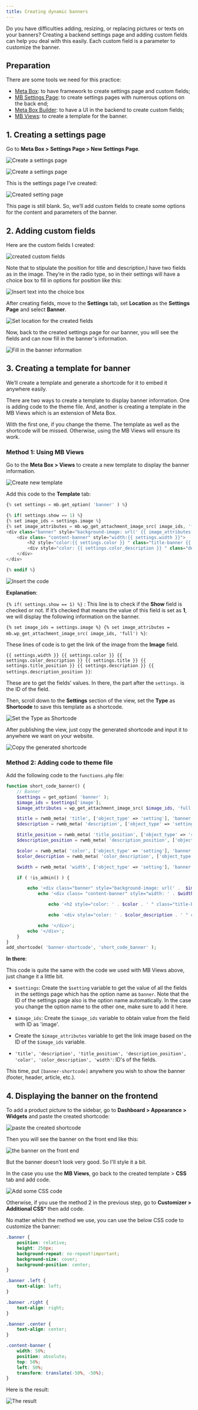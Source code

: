 ```yaml
---
title: Creating dynamic banners
---
```


Do you have difficulties adding, resizing, or replacing pictures or texts on your banners? Creating a backend settings page and adding custom fields can help you deal with this easily. Each custom field is a parameter to customize the banner.

## Preparation

There are some tools we need for this practice:

* [Meta Box](https://metabox.io): to have framework to create settings page and custom fields;
* [MB Settings Page](https://metabox.io/plugins/mb-settings-page/):  to create settings pages with numerous options on the back end;
* [Meta Box Builder](https://metabox.io/plugins/meta-box-builder/): to have a UI in the backend to create custom fields;
* [MB Views](https://metabox.io/plugins/mb-views/): to create a template for the banner.

## 1. Creating a settings page

Go to **Meta Box > Settings Page > New Settings Page**.

![Create a settings page](https://i.imgur.com/TCDUMwU.png)

![Create a settings page](https://i.imgur.com/cZO4KME.png)

This is the settings page I’ve created:

![Created setting page](https://i.imgur.com/SNEXZYk.png)

This page is still blank. So, we’ll add custom fields to create some options for the content and parameters of the banner.

## 2. Adding custom fields

Here are the custom fields I created:

![created custom fields](https://i.imgur.com/9f31jkg.png)

Note that to stipulate the position for title and description,I have two fields as in the image. They’re in the radio type, so in their settings will have a choice box to fill in options for position like this:

![Insert text into the choice box](https://i.imgur.com/56SuPgq.png)

After creating fields, move to the **Settings** tab, set **Location** as the **Settings Page** and select **Banner**.

![Set location for the created fields](https://i.imgur.com/2bylb9R.png)

Now, back to the created settings page for our banner, you will see the fields and can now fill in the banner's information.

![Fill in the banner information](https://i.imgur.com/6VIdJKm.png)

## 3. Creating a template for banner

We’ll create a template and generate a shortcode for it to embed it anywhere easily.

There are two ways to create a template to display banner information. One is adding code to the theme file. And, another is creating a template in the MB Views which is an extension of Meta Box.

With the first one, if you change the theme. The template as well as the shortcode will be missed. Otherwise, using the MB Views will ensure its work.

### Method 1: Using MB Views

Go to the **Meta Box > Views** to create a new template to display the banner information.

![Create new template](https://i.imgur.com/Dft6288.png)

Add this code to the **Template** tab:

```php
{% set settings = mb.get_option( 'banner' ) %}

{% if( settings.show == 1) %}
{% set image_ids = settings.image %}
{% set image_attributes = mb.wp_get_attachment_image_src( image_ids, 'full') %}
<div class="banner" style="background-image: url(' {{ image_attributes[0] }}  ' )">
	<div class= "content-banner" style="width:{{ settings.width }}">
		<h2 style="color:{{ settings.color }} " class="title-banner {{ settings.title_position }} "> {{ settings.title }} </h2>
		<div style="color: {{ settings.color_description }} " class="description-banner {{ settings.description_position }} ">{{ settings.description }}</div>
	</div>
</div>

{% endif %}
```

![Insert the code](https://i.imgur.com/gAfryD5.png)

**Explanation**:

`{% if( settings.show == 1) %}` : This line is to check if the **Show** field is checked or not. If it’s checked that means the value of this field is set as **1**, we will display the following information on the banner.


`{% set image_ids = settings.image %}
{% set image_attributes = mb.wp_get_attachment_image_src( image_ids, 'full') %}`:

These lines of code is to get the link of the image from the **Image** field.

`{{ settings.width }}
{{ settings.color }}
{{ settings.color_description }}
{{ settings.title }}
{{ settings.title_position }}
{{ settings.description }}
{{ settings.description_position }}`:

These are to get the fields’ values. In there, the part after the `settings.` is the ID of the field.


Then, scroll down to the **Settings** section of the view, set the **Type** as **Shortcode** to save this template as a shortcode.

![Set the Type as Shortcode](https://i.imgur.com/kByvi0c.png)

After publishing the view, just copy the generated shortcode and input it to anywhere we want on your website.

![Copy the generated shortcode](https://i.imgur.com/lCSOkK8.png)

### Method 2: Adding code to theme file

Add the following code to the `functions.php` file:

```php
function short_code_banner() {
    // Banner
    $settings = get_option( 'banner' );
    $image_ids = $settings['image'];
    $image_attributes = wp_get_attachment_image_src( $image_ids, 'full');

    $title = rwmb_meta( 'title', ['object_type' => 'setting'], 'banner' );
    $description = rwmb_meta( 'description', ['object_type' => 'setting'], 'banner' );

    $title_position = rwmb_meta( 'title_position', ['object_type' => 'setting'], 'banner' );
    $description_position = rwmb_meta( 'description_position', ['object_type' => 'setting'], 'banner' );

    $color = rwmb_meta( 'color', ['object_type' => 'setting'], 'banner' );
    $color_description = rwmb_meta( 'color_description', ['object_type' => 'setting'], 'banner' );

    $width = rwmb_meta( 'width', ['object_type' => 'setting'], 'banner' );

    if ( !is_admin() ) {

        echo '<div class="banner" style="background-image: url(' .  $image_attributes[0]  . ' )">';
            echo '<div class= "content-banner" style="width: ' . $width . ' "> ';

                echo '<h2 style="color: ' . $color . ' " class="title-banner ' . $title_position . ' ">' . $title . '</h2>';

                echo '<div style="color: ' . $color_description . ' " class="description-banner ' . $description_position . ' ">' . $description . '</div>';

            echo '</div>';
        echo '</div>';
    }
}
add_shortcode( 'banner-shortcode', 'short_code_banner' );
```
**In there**:

This code is quite the same with the code we used with MB Views above, just change it a little bit.

* `$settings`: Create the `$setting` variable to get the value of all the fields in the settings page which has the option name as `banner`. Note that the ID of the settings page also is the option name automatically. In the case you change the option name to the other one, make sure to add it here.

* `$image_ids`: Create the `$image_ids` variable to obtain value from the field with ID as 'image'.

* Create the `$image_attributes` variable to get the link image based on the ID of the `$image_ids` variable.

* `'title', 'description', 'title_position', 'description_position', 'color', 'color_description', 'width'`: ID's of the fields.

This time, put `[banner-shortcode]` anywhere you wish to show the banner (footer, header, article, etc.).

## 4. Displaying the banner on the frontend

To add a product picture to the sidebar, go to **Dashboard > Appearance > Widgets** and paste the created shortcode:

![paste the created shortcode](https://i.imgur.com/6KQVRSw.png)

Then you will see the banner on the front end like this:

![the banner on the front end](https://i.imgur.com/KNaot7m.png)

But the banner doesn’t look very good. So I'll style it a bit.

In the case you use the **MB Views**, go back to the created template > **CSS** tab and add code.

![Add some CSS code](https://i.imgur.com/9n39sEN.png)

Otherwise, if you use the method 2 in the previous step, go to **Customizer > Additional CSS*** then add code.

No matter which the method we use, you can use the below CSS code to customize the banner:

```css
.banner {
    position: relative;
    height: 250px;
    background-repeat: no-repeat!important;
    background-size: cover;
    background-position: center;
}

.banner .left {
    text-align: left;
}

.banner .right {
    text-align: right;
}

.banner .center {
    text-align: center;
}

.content-banner {
    width: 50%;
    position: absolute;
    top: 50%;
    left: 50%;
    transform: translate(-50%, -50%);
}
```

Here is the result:

![The result](https://i.imgur.com/QK9PMO3.png)





